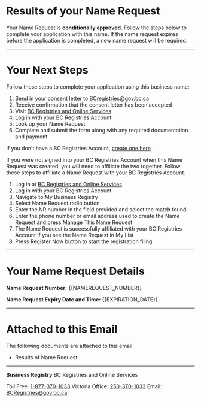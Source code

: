 # Results of your Name Request

Your Name Request is **conditionally approved**. Follow the steps below to complete your application with this name. If the name request expires before the application is completed, a new name request will be required.

---

# Your Next Steps

Follow these steps to complete your application using this business name:

1. Send in your consent letter to BCregistries@gov.bc.ca
2. Receive confirmation that the consent letter has been accepted
3. Visit [BC Registries and Online Services]({{DECIDE_BUSINESS_URL}})
4. Log in with your BC Registries Account
5. Look up your Name Request
6. Complete and submit the form along with any required documentation and payment

If you don\'t have a BC Registries Account, [create one here]({{BUSINESS_URL}})

If you were not signed into your BC Registries Account when this Name Request was created, you will need to affiliate the two together. Follow these steps to affiliate a Name Request with your BC Registries Account.

1. Log in at [BC Registries and Online Services]({{DECIDE_BUSINESS_URL}})
2. Log in with your BC Registries Account
3. Navigate to My Business Registry
4. Select Name Request radio button
5. Enter the NR number in the field provided and select the match found
6. Enter the phone number or email address used to create the Name Request and press Manage This Name Request
7. The Name Request is successfully affiliated with your BC Registries Account if you see the Name Request in My List
8. Press Register Now button to start the registration filing

---

# Your Name Request Details

**Name Request Number:**
{{NAMEREQUEST_NUMBER}}

**Name Request Expiry Date and Time:**
{{EXPIRATION_DATE}}

---

# Attached to this Email

The following documents are attached to this email:

* Results of Name Request

---

**Business Registry**
BC Registries and Online Services

Toll Free: [1-877-370-1033](1-877-370-1033)
Victoria Office: [250-370-1033](250-370-1033)
Email: [BCRegistries@gov.bc.ca](BCRegistries@gov.bc.ca)
